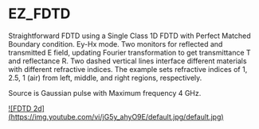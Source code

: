 # EZ_FDTD
Straightforward FDTD using a Single Class
1D FDTD with Perfect Matched Boundary condition. Ey-Hx mode.
Two monitors for reflected and transmitted E field, updating Fourier transformation to get transmittance T and reflectance R.
Two dashed vertical lines interface different materials with different refractive indices. 
The example sets refractive indices of 1, 2.5, 1 (air) from left, middle, and right regions, respectively. 

Source is Gaussian pulse with Maximum frequency 4 GHz.

[![FDTD 2d] (https://img.youtube.com/vi/jG5y_ahyO9E/default.jpg/default.jpg)](https://youtu.be/jG5y_ahyO9E)
